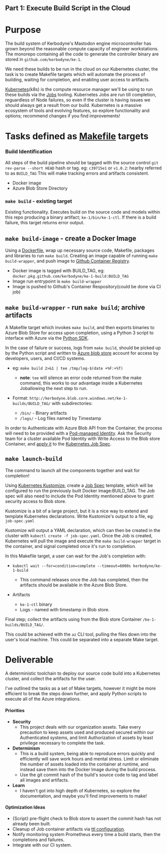 Part 1: Execute Build Script in the Cloud
---------------------------------

# Purpose

The build system of Kerbodyne's Mastodon engine microcontroller has grown beyond the reasonable compute capacity of engineer workstations. The monorepo containing all the code to generate the controller binary are stored in `github.com/kerbodyne/ke-1`. 

We need these builds to be run in the cloud on our Kubernetes cluster, the task is to create Makefile targets which will automate the process of building, waiting for completion, and enabling user access to artifacts.

[Kubernetes](https://kubernetes.io/docs/home/)(k8s) is the compute resource manager we'll be using to run these builds via the [Jobs](https://kubernetes.io/docs/concepts/workloads/controllers/job/) tooling. Kubernetes Jobs are run till completion, reguardless of Node failures, so even if the cluster is having issues we should always get a result from our build. Kubernetes is a massive ecosystem of tools and evolving features, so explore functionality and options; recommend changes if you find improvements!

# Tasks defined as [Makefile](https://www.gnu.org/software/make/manual/make.html) targets

### Build Identification

All steps of the build pipeline should be tagged with the source control `git rev-parse --short HEAD` hash or tag. eg: `c39715e1` or `v1.0.2`: hearby referred to as `BUILD_TAG` This will make tracking errors and artifacts consistent.

* Docker image
* Azure Blob Store Directory

### `make build` - existing target

Existing functionality. Executes build on the source code and models within this repo producing a binary artifact; `ke-1/bin/ke-1-ctl`. If there is a build failure, this target returns error output.

## `make build-image` - create a Docker Image

Using a [Dockerfile](https://docs.docker.com/develop/develop-images/dockerfile_best-practices/), wrap up necessary source code, Makefile, packages and libraries to run `make build`. Creating an image capable of running `make build-wrapper`, and push image to [Github Container Registry](https://docs.github.com/en/packages/guides/about-github-container-registry).

* Docker image is tagged with BUILD_TAG, eg: `docker.pkg.github.com/kerbodyne/ke-1-build:BUILD_TAG`
* Image run entrypoint is `make build-wrapper`
* Image is pushed to Github's Container Respository(could be done via CI job)

## `make build-wrapper` - run `make build`; archive artifacts

A Makefile target which invokes `make build`, and then exports binaries to Azure Blob Store for access upon completion, using a Python 3 script to interface with Azure via the [Python SDK](https://github.com/Azure/azure-sdk-for-python).

In the case of failure or success, logs from `make build`, should be picked up by the Python script and written to [Azure blob store](https://azure.microsoft.com/en-us/services/storage/blobs/) account for access by developers, users, and CI/CD systems.

* eg: `make build 2>&1 | tee /tmp/log-$(date +%F:+%T)` 
    * **note**: `tee` will silence an error code returned from the make command, this works to our advantage inside a Kubernetes Joballowing the next step to run.

* Format: `http://kerbodyne.blob.core.windows.net/ke-1-builds/BUILD_TAG/` with subdirectories: 
    * `/bin/` - Binary artifacts
    * `/logs/` - Log files named by Timestamp

In order to Authenticate with Azure Blob API from the Container, the process will need to be provided with a [Pod-managed Identity](https://docs.microsoft.com/en-us/azure/aks/operator-best-practices-identity#use-pod-managed-identities). Ask the Security team for a cluster available Pod Identity with Write Access to the Blob store Container, and [apply it](https://docs.microsoft.com/en-us/azure/aks/use-azure-ad-pod-identity#run-a-sample-application) to the [Kubernetes Job Spec](https://kubernetes.io/docs/concepts/workloads/controllers/job/).

## `make launch-build`

The command to launch all the components together and wait for completion!

Using [Kubernetes Kustomize](https://kubernetes.io/docs/tasks/manage-kubernetes-objects/kustomization/), create a [Job Spec](https://kubernetes.io/docs/concepts/workloads/controllers/job/) template, which will be configured to run the previously built Docker image:BUILD_TAG. The Job spec will also need to include the Pod Identity mentioned above to grant security access to Blob store. 

Kustomize is a bit of a large project, but it is a nice way to extend and template Kubernetes declarations. Write Kustomize's output to a file, eg: `job-spec.yaml` 

Kustomize will output a YAML declaration, which can then be created in the cluster with `kubectl create -f job-spec.yaml`. Once the Job is created, Kubernetes will pull the image and execute the `make build-wrapper` target in the container, and signal completed once it's run to completion.

In this Makefile target, a user can wait for the Job's completion with:

* `kubectl wait --for=condition=complete --timeout=6000s kerbodyne/ke-1-build`
    * This command releases once the Job has completed, then the artifacts should be available in the Azure Blob Store.

* Artifacts
    * `ke-1-ctl` binary
    * Logs - named with timestamp in Blob store.

Final step; collect the artifacts using from the Blob store Container `/ke-1-builds/BUILD_TAG/`.

This could be achieved with the `az` CLI tool, pulling the files down into the user's local machine. This could be separated into a separate Make target.

# Deliverable

A deterministic toolchain to deploy our source code build into a Kubernetes cluster, and collect the artifacts for the user.

I've outlined the tasks as a set of Make targets, however it might be more efficient to break the steps down further, and apply Python scripts to execute all of the Azure integrations. 

#### Priorities

* **Security**
    * This project deals with our organization assets. Take every precaution to keep assets used and produced secured within our Authenticated systems, and limit Authorization of assets by least privilege necessary to complete the task.
* **Determinism**
    * This is a build system, being able to reproduce errors quickly and efficiently will save work hours and mental stress. Limit or eliminate the number of assets loaded into the container at runtime, and instead save them into the Docker Image during the build process.
    * Use the git commit hash of the build's source code to tag and label all images and artifacts.
* **Learn**
    * I haven't got into high depth of Kubernetes, so explore the documentation, and maybe you'll find improvements to make!

#### Optimization Ideas

* {Script} pre-flight check to Blob store to assert the commit hash has not already been built.
* Cleanup of Job container artifacts via [ttl configuration](https://kubernetes.io/docs/concepts/workloads/controllers/job/#ttl-mechanism-for-finished-jobs).
* Notify monitoring system Prometheus every time a build starts, then the completions and failures.
* Integrate with our CI system.
